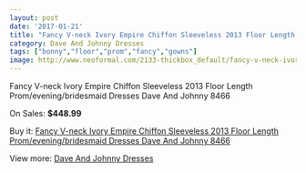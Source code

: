 ```yaml
---
layout: post
date: '2017-01-21'
title: "Fancy V-neck Ivory Empire Chiffon Sleeveless 2013 Floor Length Prom/evening/bridesmaid Dresses Dave And Johnny 8466"
category: Dave And Johnny Dresses
tags: ["bonny","floor","prom","fancy","gowns"]
image: http://www.neoformal.com/2133-thickbox_default/fancy-v-neck-ivory-empire-chiffon-sleeveless-2013-floor-length-prom-evening-bridesmaid-dresses-dave-and-johnny-8466.jpg
---
```

Fancy V-neck Ivory Empire Chiffon Sleeveless 2013 Floor Length Prom/evening/bridesmaid Dresses Dave And Johnny 8466

On Sales: **$448.99**
<a href="https://www.neoformal.com/en/dave-and-johnny-dresses/784-fancy-v-neck-ivory-empire-chiffon-sleeveless-2013-floor-length-prom-evening-bridesmaid-dresses-dave-and-johnny-8466.html"><amp-img layout="responsive" width="600" height="600" src="//www.neoformal.com/2133-thickbox_default/fancy-v-neck-ivory-empire-chiffon-sleeveless-2013-floor-length-prom-evening-bridesmaid-dresses-dave-and-johnny-8466.jpg" alt="Fancy V-neck Ivory Empire Chiffon Sleeveless 2013 Floor Length Prom/evening/bridesmaid Dresses Dave And Johnny 8466 0" /></a>
<a href="https://www.neoformal.com/en/dave-and-johnny-dresses/784-fancy-v-neck-ivory-empire-chiffon-sleeveless-2013-floor-length-prom-evening-bridesmaid-dresses-dave-and-johnny-8466.html"><amp-img layout="responsive" width="600" height="600" src="//www.neoformal.com/2134-thickbox_default/fancy-v-neck-ivory-empire-chiffon-sleeveless-2013-floor-length-prom-evening-bridesmaid-dresses-dave-and-johnny-8466.jpg" alt="Fancy V-neck Ivory Empire Chiffon Sleeveless 2013 Floor Length Prom/evening/bridesmaid Dresses Dave And Johnny 8466 1" /></a>

Buy it: [Fancy V-neck Ivory Empire Chiffon Sleeveless 2013 Floor Length Prom/evening/bridesmaid Dresses Dave And Johnny 8466](https://www.neoformal.com/en/dave-and-johnny-dresses/784-fancy-v-neck-ivory-empire-chiffon-sleeveless-2013-floor-length-prom-evening-bridesmaid-dresses-dave-and-johnny-8466.html "Fancy V-neck Ivory Empire Chiffon Sleeveless 2013 Floor Length Prom/evening/bridesmaid Dresses Dave And Johnny 8466")

View more: [Dave And Johnny Dresses](https://www.neoformal.com/en/9-dave-and-johnny-dresses "Dave And Johnny Dresses")